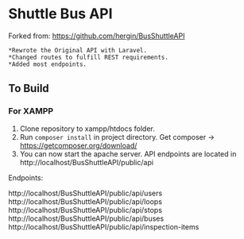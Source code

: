 # Shuttle Bus API 

Forked from: https://github.com/hergin/BusShuttleAPI
 
```
*Rewrote the Original API with Laravel.
*Changed routes to fulfill REST requirements.
*Added most endpoints.
```

## To Build
### For XAMPP
1. Clone repository to xampp/htdocs folder.
2. Run `composer install` in project directory. Get composer &#8594; https://getcomposer.org/download/
3. You can now start the apache server. API endpoints are located in http://localhost/BusShuttleAPI/public/api

Endpoints:

http://localhost/BusShuttleAPI/public/api/users
http://localhost/BusShuttleAPI/public/api/loops
http://localhost/BusShuttleAPI/public/api/stops
http://localhost/BusShuttleAPI/public/api/buses
http://localhost/BusShuttleAPI/public/api/inspection-items
